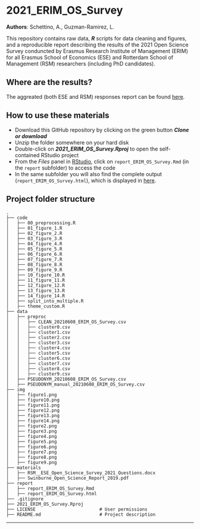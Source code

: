 # 2021_ERIM_OS_Survey
 
**Authors**: Schettino, A., Guzman-Ramirez, L.
 
This repository contains raw data, _**R**_ scripts for data cleaning and figures, and a reproducible report describing the results of the 2021 Open Science Survey conduncted by Erasmus Research Institute of Management (ERIM) for all Erasmus School of Economics (ESE) and Rotterdam School of Management (RSM) researchers (including PhD candidates).

## Where are the results? 

The aggreated (both ESE and RSM) responses report can be found [here](https://eur-nl.github.io/2021_ERIM_OS_Survey/). 

## How to use these materials
 
* Download this GitHub repository by clicking on the green button ***Clone or download***
* Unzip the folder somewhere on your hard disk
* Double-click on ***2021_ERIM_OS_Survey.Rproj*** to open the self-contained RStudio project
* From the *Files* panel in [RStudio](https://www.rstudio.com/products/rstudio/download/), click on `report_ERIM_OS_Survey.Rmd` (in the `report` subfolder) to access the code
* In the same subfolder you will also find the complete output (`report_ERIM_OS_Survey.html`), which is displayed in [here](https://eur-nl.github.io/2021_ERIM_OS_Survey/).

## Project folder structure
 
    .
    ├── code
    │   ├── 00_preprocessing.R
    │   ├── 01_figure_1.R
    │   ├── 02_figure_2.R
    │   ├── 03_figure_3.R
    │   ├── 04_figure_4.R
    │   ├── 05_figure_5.R
    │   ├── 06_figure_6.R
    │   ├── 07_figure_7.R
    │   ├── 08_figure_8.R
    │   ├── 09_figure_9.R
    │   ├── 10_figure_10.R
    │   ├── 11_figure_11.R
    │   ├── 12_figure_12.R
    │   ├── 13_figure_13.R
    │   ├── 14_figure_14.R
    │   ├── split_into_multiple.R
    │   ├── theme_custom.R
    ├── data
    │   ├── preproc
    │   │   ├── CLEAN_20210608_ERIM_OS_Survey.csv
    │   │   ├── cluster0.csv
    │   │   ├── cluster1.csv
    │   │   ├── cluster2.csv
    │   │   ├── cluster3.csv
    │   │   ├── cluster4.csv
    │   │   ├── cluster5.csv
    │   │   ├── cluster6.csv
    │   │   ├── cluster7.csv
    │   │   ├── cluster8.csv
    │   │   ├── cluster9.csv
    │   ├── PSEUDONYM_20210608_ERIM_OS_Survey.csv
    │   ├── PSEUDONYM_manual_20210608_ERIM_OS_Survey.csv
    ├── img
    │   ├── figure1.png
    │   ├── figure10.png
    │   ├── figure11.png
    │   ├── figure12.png
    │   ├── figure13.png
    │   ├── figure14.png
    │   ├── figure2.png
    │   ├── figure3.png
    │   ├── figure4.png
    │   ├── figure5.png
    │   ├── figure6.png
    │   ├── figure7.png
    │   ├── figure8.png
    │   ├── figure9.png
    ├── materials
    │   ├── RSM__ESE_Open_Science_Survey_2021_Questions.docx
    │   ├── Swinburne_Open_Science_Report_2019.pdf
    ├── report
    │   ├── report_ERIM_OS_Survey.Rmd
    │   ├── report_ERIM_OS_Survey.html
    ├── .gitignore
    ├── 2021_ERIM_OS_Survey.Rproj     
    ├── LICENSE                        # User permissions
    ├── README.md                      # Project description
   
<!--  You can consider adding the following to this file:                    -->
<!--  * A citation reference for your project 10.25397/eur.16817605          -->
<!--  * Contact information for questions/comments                           -->
<!--  * How people can offer to contribute to the project                    -->
<!--  * A contributor code of conduct, https://www.contributor-covenant.org/ -->
 
 
***
